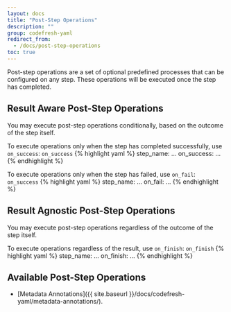 ```yaml
---
layout: docs
title: "Post-Step Operations"
description: ""
group: codefresh-yaml
redirect_from:
  - /docs/post-step-operations
toc: true
---
```

Post-step operations are a set of optional predefined processes that can be configured on any step. These operations will be executed once the step has completed.
 
## Result Aware Post-Step Operations
You may execute post-step operations conditionally, based on the outcome of the step itself.

To execute operations only when the step has completed successfully, use `on_success`:
  `on_success`
{% highlight yaml %}
step_name:
  ...
  on_success:
    ...
{% endhighlight %}

To execute operations only when the step has failed, use `on_fail`:
  `on_success`
{% highlight yaml %}
step_name:
  ...
  on_fail:
    ...
{% endhighlight %}

## Result Agnostic Post-Step Operations
You may execute post-step operations regardless of the outcome of the step itself.

To execute operations regardless of the result, use `on_finish`:
  `on_finish`
{% highlight yaml %}
step_name:
  ...
  on_finish:
    ...
{% endhighlight %}

## Available Post-Step Operations
- [Metadata Annotations]({{ site.baseurl }}/docs/codefresh-yaml/metadata-annotations/).
